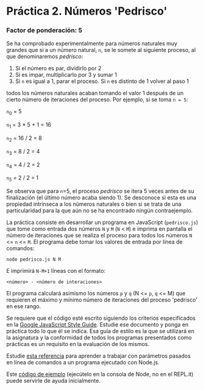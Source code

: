 # Práctica 2. Números 'Pedrisco'
### Factor de ponderación: 5
Se ha comprobado experimentalmente para números naturales muy grandes que si a un número natural, `n`, se le somete al siguiente proceso, al que denominaremos *pedrisco*:
 1. Si el número es par, dividirlo por 2
 2. Si es impar, multiplicarlo por 3 y sumar 1
 3. Si `n` es igual a 1, parar el proceso. Si `n` es distinto de 1 volver al paso 1

todos los números naturales acaban tomando el valor 1 después de un cierto número de iteraciones del proceso. Por ejemplo, si se toma `n = 5`:

`n`<sub>0</sub> = 5  

`n`<sub>1</sub> = 3 * 5 + 1 = 16

`n`<sub>2</sub> = 16 / 2 = 8

`n`<sub>3</sub> = 8 / 2 = 4

`n`<sub>4</sub> = 4 / 2 = 2

`n`<sub>5</sub> = 2 / 2 = 1

Se observa  que para `n`=5, el proceso *pedrisco* se itera 5 veces antes de su finalización (el último número acaba siendo 1).
Se desconoce si esta es una propiedad intrínseca a los números naturales o bien si se trata de una particularidad para la que aún no se ha encontrado ningún contraejemplo.

La práctica consiste en desarrollar un programa en JavaScript (`pedrisco.js`) que tome como entrada dos números `N` y `M` (`N` < `M`) e imprima en pantalla el número de iteraciones que se realiza el proceso para todos los números  `N` <= `n`  <= `M`.
El programa debe tomar los valores de entrada por línea de comandos:

    node pedrisco.js N M

E imprimirá `N-M+1` líneas con el formato:

    <número> - <número de interaciones>

El programa calculará asimismo los números `p` y `q` (N <= `p`, `q` <= M) que requieren el máximo y mínimo número de iteraciones del proceso 'pedrisco' en ese rango.

Se requiere que el código esté escrito siguiendo los criterios especificados en la [Google JavaScript Style Guide][1].
Estudie ese documento y ponga en práctica todo lo que él se indica.
Esa guía de estilo es la que se utilizará en la asignatura y la conformidad de todos los programas presentados como prácticas es un requisito en la evaluación de los mismos.

Estudie [esta referencia][2] para aprender a trabajar con parámetros pasados en línea de comandos a un programa ejecutado con Node.js.

Este [código de ejemplo][3] (ejecútelo en la consola de Node, no en el REPL.it) puede servirle de ayuda inicialmente.

[1]: https://google.github.io/styleguide/jsguide.html "Google JavaScript Style Guide"
[2]: https://nodejs.org/en/knowledge/command-line/how-to-parse-command-line-arguments/ "How to parse command line arguments"
[3]: https://repl.it/@fsande/commandLineArguments "Command line arguments code example"
